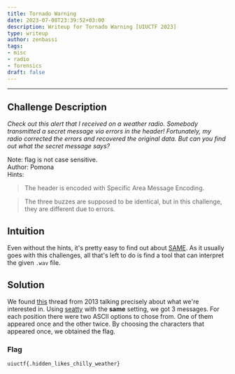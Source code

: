 ```yaml
---
title: Tornado Warning
date: 2023-07-08T23:39:52+03:00
description: Writeup for Tornado Warning [UIUCTF 2023]
type: writeup
author: zenbassi
tags:
- misc
- radio
- forensics
draft: false
---
```

___

## Challenge Description

_Check out this alert that I received on a weather radio. Somebody transmitted a secret message via errors in the header! Fortunately, my radio corrected the errors and recovered the original data. But can you find out what the secret message says?_

Note: flag is not case sensitive.  
Author: Pomona  
Hints:  
> The header is encoded with Specific Area Message Encoding.

> The three buzzes are supposed to be identical, but in this challenge, they are different due to errors.

## Intuition

Even without the hints, it's pretty easy to find out about [SAME](https://en.wikipedia.org/wiki/Specific_Area_Message_Encoding). As it usually goes with this challenges, all that's left to do is find a tool that can interpret the given `.wav` file.

## Solution

We found
[this](https://forums.radioreference.com/threads/same-decoding.271140/#post-2210417)
thread from 2013 talking precisely about what we're interested in. Using
[seatty](https://www.dxsoft.com/en/products/seatty/) with the **same** setting, we got 3 messages. For each position there were two ASCII options to chose from. One of them appeared once and the other twice. By choosing the characters that appeared once, we obtained the flag.

### Flag

`uiuctf{.hidden_likes_chilly_weather}`
